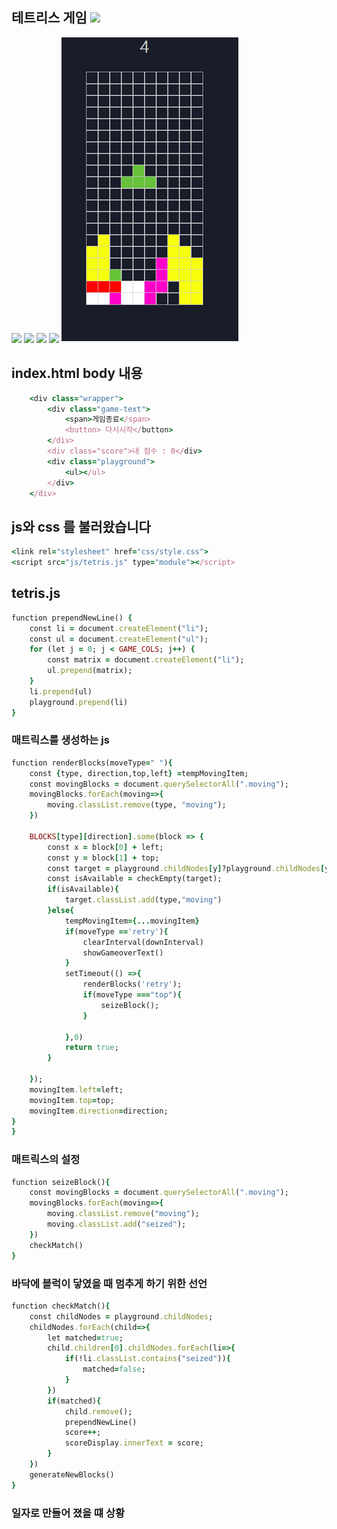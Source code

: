 <span>
<h2> 테트리스 게임
<img src="https://img.shields.io/badge/Bitrise-black?style=flat-square&logo=Bitrise&logoColor=white">
 </h2>
</span>

 <span>
<img src="https://img.shields.io/badge/HTML5-FFCA28?style=flat-square&logo=HTML5&logoColor=white">
<img src="https://img.shields.io/badge/CSS-004088?style=flat-square&logo=CSS&logoColor=white">
<img src="https://img.shields.io/badge/JavaScript-F7DF1E?style=flat-square&logo=JavaScript&logoColor=white">
<img src="https://img.shields.io/badge/Visual Studio-0094F5?style=flat-square&logo=Visual Studio&logoColor=white">
</span>
<img src="img/tetris.png"/>

<h2>index.html body 내용</h2> 

```ruby
    <div class="wrapper">
        <div class="game-text">
            <span>게임종료</span>
            <button> 다시시작</button>
        </div>
        <div class="score">내 점수 : 0</div>
        <div class="playground">
            <ul></ul>
        </div>
    </div>
```

<h2>js와 css 를 불러왔습니다</h2>

```ruby
<link rel="stylesheet" href="css/style.css">
<script src="js/tetris.js" type="module"></script>
```

<h2>tetris.js</h2>

```ruby
function prependNewLine() {
    const li = document.createElement("li");
    const ul = document.createElement("ul");
    for (let j = 0; j < GAME_COLS; j++) {
        const matrix = document.createElement("li");
        ul.prepend(matrix);
    }
    li.prepend(ul)
    playground.prepend(li)
}
```
<h3>매트릭스를 생성하는 js</h3>


```ruby
function renderBlocks(moveType=" "){
    const {type, direction,top,left} =tempMovingItem;
    const movingBlocks = document.querySelectorAll(".moving");
    movingBlocks.forEach(moving=>{
        moving.classList.remove(type, "moving"); 
    })

    BLOCKS[type][direction].some(block => {
        const x = block[0] + left;
        const y = block[1] + top; 
        const target = playground.childNodes[y]?playground.childNodes[y].childNodes[0].childNodes[x] : null ;
        const isAvailable = checkEmpty(target);
        if(isAvailable){
            target.classList.add(type,"moving")
        }else{
            tempMovingItem={...movingItem}
            if(moveType =='retry'){
                clearInterval(downInterval)
                showGameoverText()
            }
            setTimeout(() =>{
                renderBlocks('retry');
                if(moveType ==="top"){
                    seizeBlock();
                }
               
            },0)
            return true;
        }
        
    });
    movingItem.left=left;
    movingItem.top=top;
    movingItem.direction=direction;
}
}
```
<h3>매트릭스의 설정</h3>

```ruby
function seizeBlock(){
    const movingBlocks = document.querySelectorAll(".moving");
    movingBlocks.forEach(moving=>{
        moving.classList.remove("moving"); 
        moving.classList.add("seized"); 
    })
    checkMatch()
}
```
<h3>바닥에 블럭이 닿였을 때 멈추게 하기 위한 선언</h3>

```ruby
function checkMatch(){
    const childNodes = playground.childNodes;
    childNodes.forEach(child=>{
        let matched=true;
        child.children[0].childNodes.forEach(li=>{
            if(!li.classList.contains("seized")){
                matched=false;
            }
        })
        if(matched){
            child.remove();
            prependNewLine()
            score++;
            scoreDisplay.innerText = score;
        }
    })
    generateNewBlocks()
}
```
<h3>일자로 만들어 졌을 떄 상황</h3>
